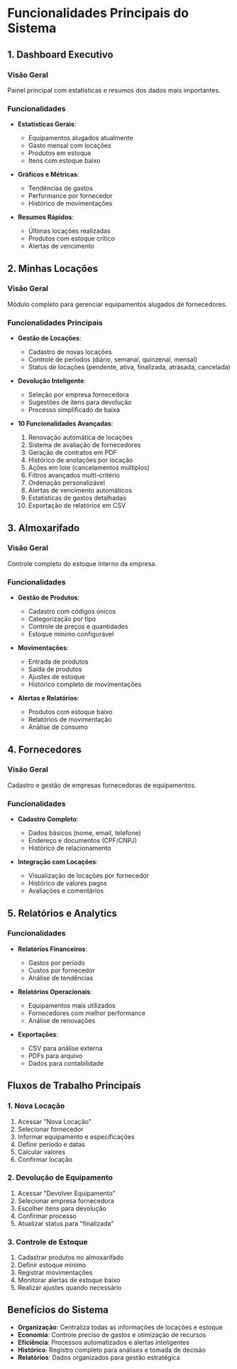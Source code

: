 
# Funcionalidades Principais do Sistema

## 1. Dashboard Executivo

### Visão Geral
Painel principal com estatísticas e resumos dos dados mais importantes.

### Funcionalidades
- **Estatísticas Gerais**:
  - Equipamentos alugados atualmente
  - Gasto mensal com locações
  - Produtos em estoque
  - Itens com estoque baixo

- **Gráficos e Métricas**:
  - Tendências de gastos
  - Performance por fornecedor
  - Histórico de movimentações

- **Resumos Rápidos**:
  - Últimas locações realizadas
  - Produtos com estoque crítico
  - Alertas de vencimento

## 2. Minhas Locações

### Visão Geral
Módulo completo para gerenciar equipamentos alugados de fornecedores.

### Funcionalidades Principais
- **Gestão de Locações**:
  - Cadastro de novas locações
  - Controle de períodos (diário, semanal, quinzenal, mensal)
  - Status de locações (pendente, ativa, finalizada, atrasada, cancelada)

- **Devolução Inteligente**:
  - Seleção por empresa fornecedora
  - Sugestões de itens para devolução
  - Processo simplificado de baixa

- **10 Funcionalidades Avançadas**:
  1. Renovação automática de locações
  2. Sistema de avaliação de fornecedores
  3. Geração de contratos em PDF
  4. Histórico de anotações por locação
  5. Ações em lote (cancelamentos múltiplos)
  6. Filtros avançados multi-critério
  7. Ordenação personalizável
  8. Alertas de vencimento automáticos
  9. Estatísticas de gastos detalhadas
  10. Exportação de relatórios em CSV

## 3. Almoxarifado

### Visão Geral
Controle completo do estoque interno da empresa.

### Funcionalidades
- **Gestão de Produtos**:
  - Cadastro com códigos únicos
  - Categorização por tipo
  - Controle de preços e quantidades
  - Estoque mínimo configurável

- **Movimentações**:
  - Entrada de produtos
  - Saída de produtos
  - Ajustes de estoque
  - Histórico completo de movimentações

- **Alertas e Relatórios**:
  - Produtos com estoque baixo
  - Relatórios de movimentação
  - Análise de consumo

## 4. Fornecedores

### Visão Geral
Cadastro e gestão de empresas fornecedoras de equipamentos.

### Funcionalidades
- **Cadastro Completo**:
  - Dados básicos (nome, email, telefone)
  - Endereço e documentos (CPF/CNPJ)
  - Histórico de relacionamento

- **Integração com Locações**:
  - Visualização de locações por fornecedor
  - Histórico de valores pagos
  - Avaliações e comentários

## 5. Relatórios e Analytics

### Funcionalidades
- **Relatórios Financeiros**:
  - Gastos por período
  - Custos por fornecedor
  - Análise de tendências

- **Relatórios Operacionais**:
  - Equipamentos mais utilizados
  - Fornecedores com melhor performance
  - Análise de renovações

- **Exportações**:
  - CSV para análise externa
  - PDFs para arquivo
  - Dados para contabilidade

## Fluxos de Trabalho Principais

### 1. Nova Locação
1. Acessar "Nova Locação"
2. Selecionar fornecedor
3. Informar equipamento e especificações
4. Definir período e datas
5. Calcular valores
6. Confirmar locação

### 2. Devolução de Equipamento
1. Acessar "Devolver Equipamento"
2. Selecionar empresa fornecedora
3. Escolher itens para devolução
4. Confirmar processo
5. Atualizar status para "finalizada"

### 3. Controle de Estoque
1. Cadastrar produtos no almoxarifado
2. Definir estoque mínimo
3. Registrar movimentações
4. Monitorar alertas de estoque baixo
5. Realizar ajustes quando necessário

## Benefícios do Sistema

- **Organização**: Centraliza todas as informações de locações e estoque
- **Economia**: Controle preciso de gastos e otimização de recursos
- **Eficiência**: Processos automatizados e alertas inteligentes
- **Histórico**: Registro completo para análises e tomada de decisão
- **Relatórios**: Dados organizados para gestão estratégica
